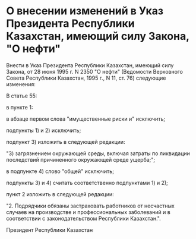 # О внесении изменений в Указ Президента Республики Казахстан, имеющий силу Закона, "О нефти"

Внести в Указ Президента Республики Казахстан, имеющий силу Закона, от 28 июня 1995 г. N 2350 "О нефти" (Ведомости Верховного Совета Республики Казахстан, 1995 г., N 11, ст. 76) следующие изменения:

В статье 55:

в пункте 1:

в абзаце первом слова "имущественные риски и" исключить;

подпункты 1) и 2) исключить;

подпункт 3) изложить в следующей редакции:

"3) загрязнением окружающей среды, включая затраты по ликвидации последствий причиненного окружающей среде ущерба;";

в подпункте 4) слово "общей" исключить;

подпункты 3) и 4) считать соответственно подпунктами 1) и 2);

пункт 2 изложить в следующей редакции:

"2. Подрядчики обязаны застраховать работников от несчастных случаев на производстве и профессиональных заболеваний и в соответствии с законодательством Республики Казахстан.".

Президент Республики Казахстан

